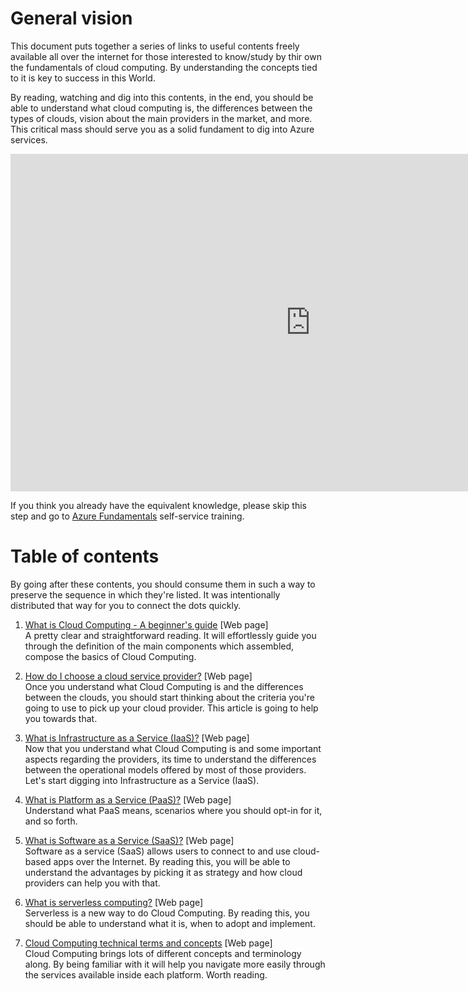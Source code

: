 # General vision

This document puts together a series of links to useful contents freely available all over the internet for those interested to know/study by thir own the fundamentals of cloud computing. By understanding the concepts tied to it is key to success in this World.

By reading, watching and dig into this contents, in the end, you should be able to understand what cloud computing is, the differences between the types of clouds, vision about the main providers in the market, and more. This critical mass should serve you as a solid fundament to dig into Azure services.

<iframe src="https://channel9.msdn.com/events/Ignite/Microsoft-Ignite-Orlando-2017/THR1049R/player" width="960" height="540" allowFullScreen frameBorder="0"></iframe>


If you think you already have the equivalent knowledge, please skip this step and go to [Azure Fundamentals](azurefundamentals\module2_azure_fundamentals.md) self-service training.

# Table of contents

By going after these contents, you should consume them in such a way to preserve the sequence in which they're listed. It was intentionally distributed that way for you to connect the dots quickly.

1. [What is Cloud Computing - A beginner's guide](https://azure.microsoft.com/en-us/overview/what-is-cloud-computing/) [Web page]<br />
A pretty clear and straightforward reading. It will effortlessly guide you through the definition of the main components which assembled, compose the basics of Cloud Computing.

2. [How do I choose a cloud service provider?](https://azure.microsoft.com/en-us/overview/choosing-a-cloud-service-provider/) [Web page]<br />
Once you understand what Cloud Computing is and the differences between the clouds, you should start thinking about the criteria you're going to use to pick up your cloud provider. This article is going to help you towards that.

3. [What is Infrastructure as a Service (IaaS)?](https://azure.microsoft.com/en-us/overview/what-is-iaas/) [Web page]<br />
Now that you understand what Cloud Computing is and some important aspects regarding the providers, its time to understand the differences between the operational models offered by most of those providers. Let's start digging into Infrastructure as a Service (IaaS). 

4. [What is Platform as a Service (PaaS)?](https://azure.microsoft.com/en-us/overview/what-is-paas/) [Web page]<br />
Understand what PaaS means, scenarios where you should opt-in for it, and so forth.

5. [What is Software as a Service (SaaS)?](https://azure.microsoft.com/en-us/overview/what-is-saas/) [Web page]<br />
Software as a service (SaaS) allows users to connect to and use cloud-based apps over the Internet. By reading this, you will be able to understand the advantages by picking it as strategy and how cloud providers can help you with that.

6. [What is serverless computing?](https://azure.microsoft.com/en-us/overview/what-is-serverless-computing/) [Web page]<br />
Serverless is a new way to do Cloud Computing. By reading this, you should be able to understand what it is, when to adopt and implement.

7. [Cloud Computing technical terms and concepts](https://azure.microsoft.com/en-us/overview/cloud-computing-dictionary/) [Web page]<br />
Cloud Computing brings lots of different concepts and terminology along. By being familiar with it will help you navigate more easily through the services available inside each platform. Worth reading.
